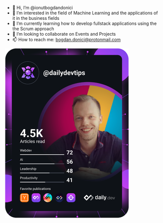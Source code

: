 - 👋 Hi, I’m @ionutbogdandonici
- 👀 I’m interested in the field of Machine Learning and the applications of it in the business fields
- 🌱 I’m currently learning how to develop fullstack applications using the the Scrum approach
- 💞️ I’m looking to collaborate on Events and Projects
- 📫 How to reach me: bogdan.donici@protonmail.com

<!---
ionutbogdandonici/ionutbogdandonici is a ✨ special ✨ repository because its `README.md` (this file) appears on your GitHub profile.
You can click the Preview link to take a look at your changes.
--->
<a href="https://app.daily.dev/DailyDevTips"><img src="https://github.com/rebelchris/rebelchris/blob/master/devcard.svg" width="400" alt="Chris Bongers's Dev Card"/></a>

